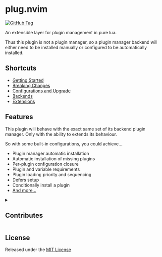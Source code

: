 # plug.nvim

[![GitHub Tag](https://img.shields.io/github/v/tag/spywhere/plug.nvim?logo=github)](/CHANGELOG.md)

An extensible layer for plugin management in pure lua.

Thus this plugin is not a plugin manager, so a plugin manager backend will
either need to be installed manually or configured to be automatically
installed.

## Shortcuts

* [Getting Started](/docs/getting_started.md)
* [Breaking Changes](/docs/breaking_changes.md)
* [Configurations and Upgrade](/docs/configurations.md)
* [Backends](/docs/backends)
* [Extensions](/docs/extensions)

## Features

This plugin will behave with the exact same set of its backend plugin manager.
Only with the ability to extends its behaviour.

So with some built-in configurations, you could achieve...

- Plugin manager automatic installation
- Automatic installation of missing plugins
- Per-plugin configuration closure
- Plugin and variable requirements
- Plugin loading priority and sequencing
- Defers setup
- Conditionally install a plugin
- [And more...](/docs/extensions)

<details>

<summary>

## Contributes

</summary>

During the development, you can use the following command to automatically
setup a working configurations to test the plugin...

```sh
make test-<backend to test>

# or to preview the test setup

make drytest-<backend to test>
```

To test automatic installation, use

```sh
make test-auto-<backend to test>

# or to preview the test setup

make drytest-auto-<backend to test>
```

To preview the code generation, use

```sh
make preview
```

To manually generate the output code, use

```sh
make compile
```

</details>

## License

Released under the [MIT License](LICENSE)
